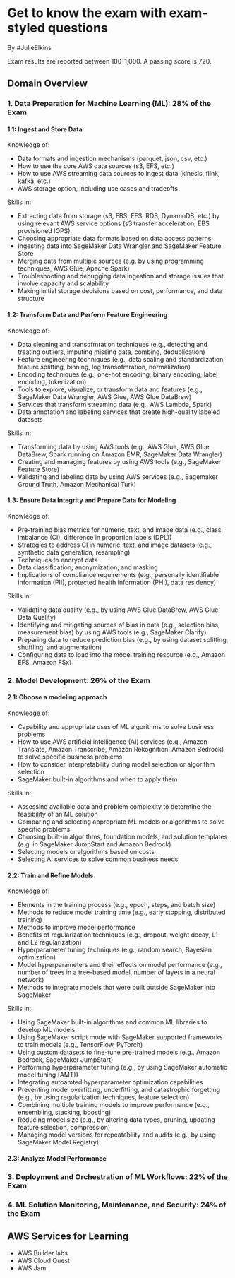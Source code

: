 # Get to know the exam with exam-styled questions

By #JulieElkins

Exam results are reported between 100-1,000. A passing score is 720.

## Domain Overview

### 1. Data Preparation for Machine Learning (ML): 28% of the Exam

#### 1.1: Ingest and Store Data

Knowledge of:

- Data formats and ingestion mechanisms (parquet, json, csv, etc.)
- How to use the core AWS data sources (s3, EFS, etc.)
- How to use AWS streaming data sources to ingest data (kinesis, flink, kafka, etc.)
- AWS storage option, including use cases and tradeoffs

Skills in:

- Extracting data from storage (s3, EBS, EFS, RDS, DynamoDB, etc.) by using relevant AWS service options (s3 transfer acceleration, EBS provisioned IOPS)
- Choosing appropriate data formats based on data access patterns
- Ingesting data into SageMaker Data Wrangler and SageMaker Feature Store
- Merging data from multiple sources (e.g. by using programming techniques, AWS Glue, Apache Spark)
- Troubleshooting and debugging data ingestion and storage issues that involve capacity and scalability
- Making initial storage decisions based on cost, performance, and data structure

#### 1.2: Transform Data and Perform Feature Engineering

Knowledge of:

- Data cleaning and transofmration techniques (e.g., detecting and treating outliers, imputing missing data, combing, deduplication)
- Feature engineering techniques (e.g., data scaling and standardization, feature splitting, binning, log transofmration, normalization)
- Encoding techniques (e.g., one-hot encoding, binary encoding, label encoding, tokenization)
- Tools to explore, visualize, or transform data and features (e.g., SageMaker Data Wrangler, AWS Glue, AWS Glue DataBrew)
- Services that transform streaming data (e.g., AWS Lambda, Spark)
- Data annotation and labeling services that create high-quality labeled datasets

Skills in:

- Transforming data by using AWS tools (e.g., AWS Glue, AWS Glue DataBrew, Spark running on Amazon EMR, SageMaker Data Wrangler)
- Creating and managing features by using AWS tools (e.g., SageMaker Feature Store)
- Validating and labeling data by using AWS services (e.g., Sagemaker Ground Truth, Amazon Mechanical Turk)

#### 1.3: Ensure Data Integrity and Prepare Data for Modeling

Knowledge of:

- Pre-training bias metrics for numeric, text, and image data (e.g., class imbalance (CI), difference in proportion labels (DPL))
- Strategies to address CI in numeric, text, and image datasets (e.g., synthetic data generation, resampling)
- Techniques to encrypt data
- Data classification, anonymization, and masking
- Implications of compliance requirements (e.g., personally identifiable information (PII), protected health information (PHI), data residency)

Skills in:

- Validating data quality (e.g., by using AWS Glue DataBrew, AWS Glue Data Quality)
- Identifying and mitigating sources of bias in data (e.g., selection bias, measurement bias) by using AWS tools (e.g., SageMaker Clarify)
- Preparing data to reduce prediction bias (e.g., by using dataset splitting, shuffling, and augmentation)
- Configuring data to load into the model training resource (e.g., Amazon EFS, Amazon FSx)

### 2. Model Development: 26% of the Exam

#### 2.1: Choose a modeling approach

Knowledge of:

- Capability and appropriate uses of ML algorithms to solve business problems
- How to use AWS artificial intelligence (AI) services (e.g., Amazon Translate, Amazon Transcribe, Amazon Rekognition, Amazon Bedrock) to solve specific business problems
- How to consider interpretability during model selection or algorithm selection
- SageMaker built-in algorithms and when to apply them

Skills in:

- Assessing available data and problem complexity to determine the feasibility of an ML solution
- Comparing and selecting appropriate ML models or algorithms to solve specific problems
- Choosing built-in algorithms, foundation models, and solution templates (e.g. in SageMaker JumpStart and Amazon Bedrock)
- Selecting models or algorithms based on costs
- Selecting AI services to solve common business needs

#### 2.2: Train and Refine Models

Knowledge of:

- Elements in the training process (e.g., epoch, steps, and batch size)
- Methods to reduce model training time (e.g., early stopping, distributed training)
- Methods to improve model performance
- Benefits of regularization techniques (e.g., dropout, weight decay, L1 and L2 regularization)
- Hyperparameter tuning techniques (e.g., random search, Bayesian optimization)
- Model hyperparameters and their effects on model performance (e.g., number of trees in a tree-based model, number of layers in a neural network)
- Methods to integrate models that were built outside SageMaker into SageMaker

Skills in:

- Using SageMaker built-in algorithms and common ML libraries to develop ML models
- Using SageMaker script mode with SageMaker supported frameworks to train models (e.g., TensorFlow, PyTorch)
- Using custom datasets to fine-tune pre-trained models (e.g., Amazon Bedrock, SageMaker JumpStart)
- Performing hyperparameter tuning (e.g., by using SageMaker automatic model tuning (AMT))
- Integrating autoamted hyperparameter optimization capabilities
- Preventing model overfitting, underfitting, and catastrophic forgetting (e.g., by using regularization techniques, feature selection)
- Combining multiple training models to improve performance (e.g., ensembling, stacking, boosting)
- Reducing model size (e.g., by altering data types, pruning, updating feature selection, compression)
- Managing model versions for repeatabliity and audits (e.g., by using SageMaker Model Registry)

#### 2.3: Analyze Model Performance

### 3. Deployment and Orchestration of ML Workflows: 22% of the Exam

### 4. ML Solution Monitoring, Maintenance, and Security: 24% of the Exam

## AWS Services for Learning

- AWS Builder labs
- AWS Cloud Quest
- AWS Jam
